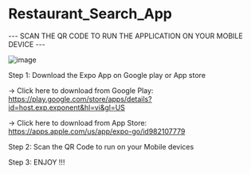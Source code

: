 # Restaurant_Search_App

--- SCAN THE QR CODE TO RUN THE APPLICATION ON YOUR MOBILE DEVICE ---

![image](https://user-images.githubusercontent.com/81181191/196373044-eb3b1d27-8758-4f56-8331-4d241a792fd0.png)

Step 1: Download the Expo App on Google play or App store

  -> Click here to download from Google Play: https://play.google.com/store/apps/details?id=host.exp.exponent&hl=vi&gl=US
  
  -> Click here to download from App Store: https://apps.apple.com/us/app/expo-go/id982107779

Step 2: Scan the QR Code to run on your Mobile devices

Step 3: ENJOY !!!
  
